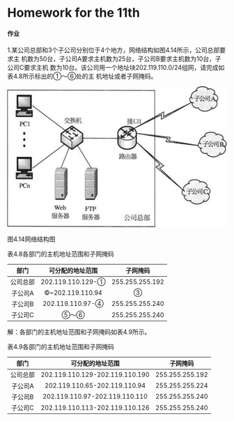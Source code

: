 # Homework for the 11th

#### 作业

1.某公司总部和3个子公司分别位于4个地方，网络结构如图4.14所示，公司总部要求主 机数为50台，子公司A要求主机数为25台，子公司B要求主机数为10台，子公司C要求主机 数为10台。该公司用一个地址块202.119.110.0/24组网，请完成如表4.8所示标出的①〜⑥处的主 机地址或者子网掩码。

![](./Ques1.png)

图4.14网络结构图

表4.8各部门的主机地址范围和子网掩码

|   部门    |   可分配的地址范围	|   子网掩码    |
| :-------: |    :-------------:    |  :-------:    |
|   公司总部    |   202.119.110.129-①	|   255.255.255.192 |
|   子公司A |   ©~202.119.110.94	|   ③   |
|   子公司B	|   202.119.110.97-④	|   255.255.255.240 |
|   子公司C	|   ⑤〜⑥	|   255.255.255.240

解：各部门的主机地址范围和子网掩码如表4.9所示。

表4.9各部门的主机地址范围和子网掩码

|   部门	|   可分配的地址范围	|   子网掩码    |
|  :----:   |    :------------:  |   :--------: |
|   公司总部	|   202.119.110.129-202.119.110.190	|   255.255.255.192 |
|   子公司A	|   202.119.110.65-202.119.110.94	|   255.255.255.224 |
|   子公司B	|   202.119.110.97-202.119.110.110	|   255.255.255.240 |
|   子公司C	|   202.119.110.113-202.119.110.126	|   255.255.255.240 |

